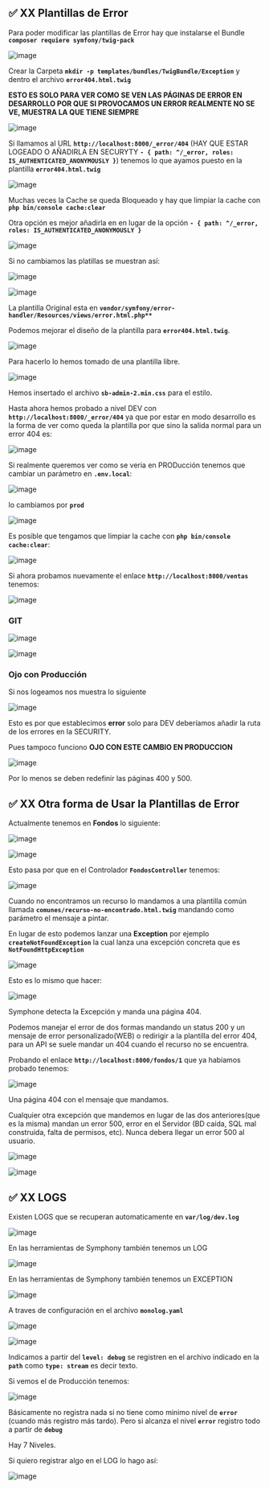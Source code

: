 ## ✅ XX Plantillas de Error

Para poder modificar las plantillas de Error hay que instalarse el Bundle **`composer requiere symfony/twig-pack`**

![image](https://user-images.githubusercontent.com/23094588/126192239-d9aa3dda-d6fc-4d74-9451-f2b510fba672.png)

Crear la Carpeta **`mkdir -p templates/bundles/TwigBundle/Exception`** y dentro el archivo  **`error404.html.twig`**

**ESTO ES SOLO PARA VER COMO SE VEN LAS PÁGINAS DE ERROR EN DESARROLLO POR QUE SI PROVOCAMOS UN ERROR REALMENTE NO SE VE, MUESTRA LA QUE TIENE SIEMPRE**

![image](https://user-images.githubusercontent.com/23094588/126196097-fa89eeda-2a96-46a7-95e3-97c774c44fb9.png)

Si llamamos al URL **`http://localhost:8000/_error/404`** (HAY QUE ESTAR LOGEADO O AÑADIRLA EN SECURYTY **`- { path: ^/_error, roles: IS_AUTHENTICATED_ANONYMOUSLY }`**) tenemos lo que ayamos puesto en la plantilla **`error404.html.twig`**

![image](https://user-images.githubusercontent.com/23094588/126193429-dbad9c41-33cb-41cf-8dc8-77f05a01d108.png)

Muchas veces la Cache se queda Bloqueado y hay que limpiar la cache con **`php bin/console cache:clear`**

Otra opción es mejor añadirla en en lugar de la opción **`- { path: ^/_error, roles: IS_AUTHENTICATED_ANONYMOUSLY }`**

![image](https://user-images.githubusercontent.com/23094588/126196296-29c72833-2aa1-42c6-aaa1-e51a4b8c8743.png)

Si no cambiamos las platillas se muestran así:

![image](https://user-images.githubusercontent.com/23094588/126272072-d1430114-2f1f-46fd-a3ee-806522b40dbf.png)

![image](https://user-images.githubusercontent.com/23094588/126199882-c410d1e6-0706-43c3-9c69-72cf887a58b7.png)

La plantilla Original esta en **`vendor/symfony/error-handler/Resources/views/error.html.php**`**

Podemos mejorar el diseño de la plantilla para **`error404.html.twig`**.

![image](https://user-images.githubusercontent.com/23094588/126272238-31a28b13-7eae-492a-a309-d80d667b2660.png)

Para hacerlo lo hemos tomado de una plantilla libre.

![image](https://user-images.githubusercontent.com/23094588/126273210-ddfef3ea-caec-4aa6-8daf-c6991a076647.png)

Hemos insertado el archivo **`sb-admin-2.min.css`** para el estilo.

Hasta ahora hemos probado a nivel DEV con **`http://localhost:8000/_error/404`** ya que por estar en modo desarrollo es la forma de ver como queda la plantilla por que sino la salida normal para un error 404 es:

![image](https://user-images.githubusercontent.com/23094588/126273546-f10c4933-d85d-4812-8ef8-5ae44dff34fe.png)

Si realmente queremos ver como se veria en PRODucción tenemos que cambiar un parámetro en **`.env.local`**:

![image](https://user-images.githubusercontent.com/23094588/126273770-a0592c08-a9e7-4070-b49e-d165daa47ed9.png)

lo cambiamos por **`prod`**

![image](https://user-images.githubusercontent.com/23094588/126273841-ed7f5346-b3c4-457a-8bf5-0c171eedf536.png)

Es posible que tengamos que limpiar la cache con **`php bin/console cache:clear`**:

![image](https://user-images.githubusercontent.com/23094588/126274122-c5f5daa3-1676-44c9-b444-34d20d4569b9.png)

Si ahora probamos nuevamente el enlace **`http://localhost:8000/ventas`** tenemos:

![image](https://user-images.githubusercontent.com/23094588/126274238-27c1e5ac-d53c-4752-a2b7-d49c188f06ef.png)

### GIT

![image](https://user-images.githubusercontent.com/23094588/126274314-a6fd1750-be4c-4dd7-ad9f-7603d35ab75a.png)

![image](https://user-images.githubusercontent.com/23094588/126274422-a8fc4670-ac24-433d-921f-bb787000f47e.png)

### Ojo con Producción

Si nos logeamos nos muestra lo siguiente

![image](https://user-images.githubusercontent.com/23094588/126275069-c62f6458-d514-42e8-8d52-7f3f43804bb7.png)

Esto es por que establecimos **error** solo para DEV deberíamos añadir la ruta de los errores en la SECURITY.

Pues tampoco funciono **OJO CON ESTE CAMBIO EN PRODUCCION**

![image](https://user-images.githubusercontent.com/23094588/126275404-8187def4-1186-4470-bb61-0273d0b81c02.png)

Por lo menos se deben redefinir las páginas 400 y 500.

## ✅ XX Otra forma de Usar la Plantillas de Error

Actualmente tenemos en **Fondos** lo siguiente:

![image](https://user-images.githubusercontent.com/23094588/126278298-ee2fa276-00b5-499b-b8a6-b49945efd57e.png)

![image](https://user-images.githubusercontent.com/23094588/126278371-4a5788f6-1e92-47f9-aaaf-52be6eb4a567.png)

Esto pasa por que en el Controlador **`FondosController`** tenemos:

![image](https://user-images.githubusercontent.com/23094588/126278574-eec27c8c-c103-4feb-8275-bfa26195502a.png)

Cuando no encontramos un recurso lo mandamos a una plantilla común llamada **`comunes/recurso-no-encontrado.html.twig`** mandando como parámetro el mensaje a pintar.

En lugar de esto podemos lanzar una **Exception** por ejemplo **`createNotFoundException`** la cual lanza una excepción concreta que es **`NotFoundHttpException`** 

![image](https://user-images.githubusercontent.com/23094588/126279687-6655f77e-7fac-4c26-a69e-1e5b1150a214.png)

Esto es lo mismo que hacer:

![image](https://user-images.githubusercontent.com/23094588/126280130-a885cd02-da35-4c83-87ee-282822cd507a.png)

Symphone detecta la Excepción y manda una página 404.

Podemos manejar el error de dos formas mandando un status 200 y un mensaje de error personalizado(WEB) o redirigir a la plantilla del error 404, para un API se suele mandar un 404 cuando el recurso no se encuentra.

Probando el enlace **`http://localhost:8000/fondos/1`** que ya habíamos probado tenemos:

![image](https://user-images.githubusercontent.com/23094588/126281243-cb632ce6-7fef-4841-b67a-3c1ac5046312.png)

Una página 404 con el mensaje que mandamos.

Cualquier otra excepción que mandemos en lugar de las dos anteriores(que es la misma) mandan un error 500, error en el Servidor (BD caída, SQL mal construida, falta de permisos, etc). Nunca debera llegar un error 500 al usuario.

![image](https://user-images.githubusercontent.com/23094588/126282528-842d2758-7478-4a74-b053-fe5b7abfa39a.png)

![image](https://user-images.githubusercontent.com/23094588/126282571-37c4dff9-720a-410f-b588-32379736557e.png)




## ✅ XX  LOGS

Existen LOGS que se recuperan automaticamente en **`var/log/dev.log`**

![image](https://user-images.githubusercontent.com/23094588/126283877-3dad5d68-09a1-41f1-8f5c-be11d16c5733.png)

En las herramientas de Symphony también tenemos un LOG

![image](https://user-images.githubusercontent.com/23094588/126284951-6711d854-b325-423f-9bd3-b37a9203cdc4.png)

En las herramientas de Symphony también tenemos un EXCEPTION

![image](https://user-images.githubusercontent.com/23094588/126285151-64f62d35-1345-42a5-93aa-8293ff3232ff.png)

A traves de configuración en el archivo **`monolog.yaml`** 

![image](https://user-images.githubusercontent.com/23094588/126286064-c18b0357-1c79-465f-ba3a-2ea5a446d74d.png)

![image](https://user-images.githubusercontent.com/23094588/126285512-fb99454a-3786-44d9-82d6-e79006b406b5.png)

Indicamos a partir del **`level: debug`** se registren en el archivo indicado en la **`path`** como **`type: stream`** es decir texto.

Si vemos el de Producción tenemos:

![image](https://user-images.githubusercontent.com/23094588/126286017-e7cc9acd-9346-4e70-bd67-974d89cb37ae.png)

Básicamente no registra nada si no tiene como minimo nivel de **`error`** (cuando más registro más tardo). Pero si alcanza el nivel **`error`** registro todo a partir de **`debug`**

Hay 7 Niveles.


Si quiero registrar algo en el LOG lo hago así:

![image](https://user-images.githubusercontent.com/23094588/126288122-2d580ddb-41a3-4c0a-9f26-938353f04fe4.png)





